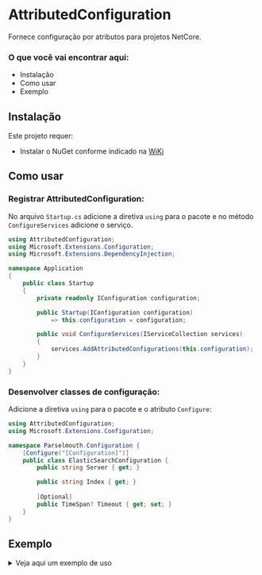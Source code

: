 # AttributedConfiguration
Fornece configuração por atributos para projetos NetCore.

### O que você vai encontrar aqui:
  - Instalação
  - Como usar
  - Exemplo

## Instalação

Este projeto requer:
  - Instalar o NuGet conforme indicado na [WiKi](https://wiki.cappta.com.br/pt-br/Tecnologia/GitHub/Packages/Nuget)

## Como usar
### Registrar AttributedConfiguration:
No arquivo `Startup.cs` adicione a diretiva `using` para o pacote e no método `ConfigureServices` adicione o serviço.

```c#
using AttributedConfiguration;
using Microsoft.Extensions.Configuration;
using Microsoft.Extensions.DependencyInjection;

namespace Application
{
	public class Startup
	{
		private readonly IConfiguration configuration;

		public Startup(IConfiguration configuration)
			=> this.configuration = configuration;

		public void ConfigureServices(IServiceCollection services)
		{
			services.AddAttributedConfigurations(this.configuration);
		}
	}
}
```

### Desenvolver classes de configuração:
Adicione a diretiva `using` para o pacote e o atributo `Configure`:

```c#
using AttributedConfiguration;
using Microsoft.Extensions.Configuration;

namespace Parselmouth.Configuration {
	[Configure("[Configuration]")]
	public class ElasticSearchConfiguration {
		public string Server { get; }

		public string Index { get; }
		
		[Optional]
		public TimeSpan? Timeout { get; set; }
	}
}
```

## Exemplo
<details> <summary>Veja aqui um exemplo de uso</summary>

```c#
using AttributedConfiguration;
using Microsoft.Extensions.Configuration;
using System;

namespace Parselmouth.Configuration {
	public interface IPinConfiguration {
		int Count { get; }
		TimeSpan Duration { get; }
	}

	[Configure("[Configuration]")]
	public class PinConfiguration : IPinConfiguration {
		public int Count { get; set; }
		public TimeSpan Duration { get; set; }
	}
}
```

</details>
